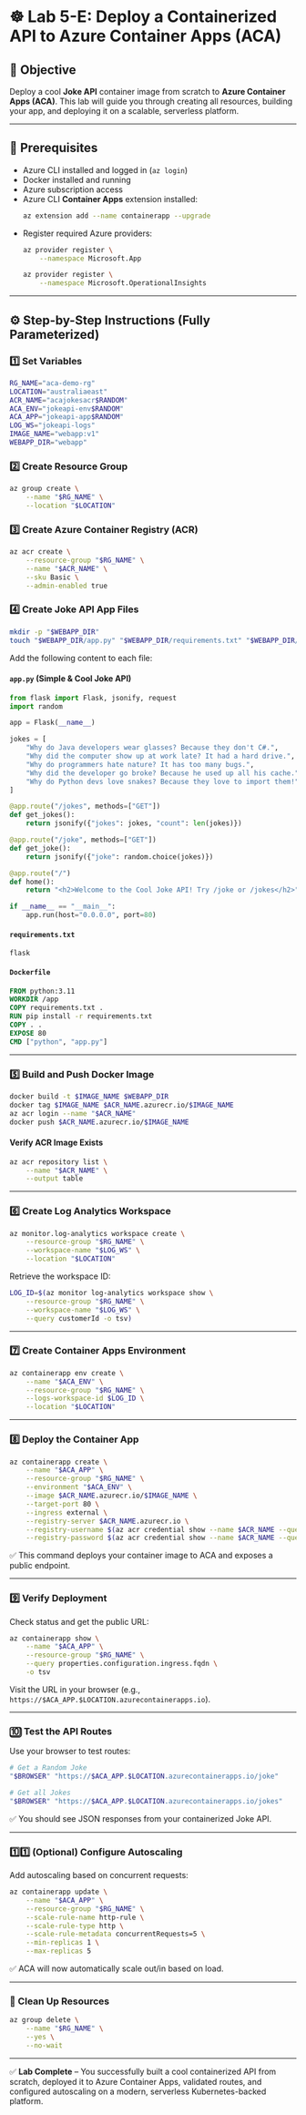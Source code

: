 # ☸️ Lab 5-E: Deploy a Containerized API to Azure Container Apps (ACA)

## 🎯 Objective
Deploy a cool **Joke API** container image from scratch to **Azure Container Apps (ACA)**. This lab will guide you through creating all resources, building your app, and deploying it on a scalable, serverless platform.

---

## 🧭 Prerequisites
- Azure CLI installed and logged in (`az login`)
- Docker installed and running
- Azure subscription access
- Azure CLI **Container Apps** extension installed:
  ```bash
  az extension add --name containerapp --upgrade
  ```
- Register required Azure providers:
  ```bash
  az provider register \
      --namespace Microsoft.App

  az provider register \
      --namespace Microsoft.OperationalInsights
  ```

---

## ⚙️ Step-by-Step Instructions (Fully Parameterized)

### 1️⃣ Set Variables
```bash
RG_NAME="aca-demo-rg"
LOCATION="australiaeast"
ACR_NAME="acajokesacr$RANDOM"
ACA_ENV="jokeapi-env$RANDOM"
ACA_APP="jokeapi-app$RANDOM"
LOG_WS="jokeapi-logs"
IMAGE_NAME="webapp:v1"
WEBAPP_DIR="webapp"
```

### 2️⃣ Create Resource Group
```bash
az group create \
    --name "$RG_NAME" \
    --location "$LOCATION"
```

### 3️⃣ Create Azure Container Registry (ACR)
```bash
az acr create \
    --resource-group "$RG_NAME" \
    --name "$ACR_NAME" \
    --sku Basic \
    --admin-enabled true
```

### 4️⃣ Create Joke API App Files
```bash
mkdir -p "$WEBAPP_DIR"
touch "$WEBAPP_DIR/app.py" "$WEBAPP_DIR/requirements.txt" "$WEBAPP_DIR/Dockerfile"
```

Add the following content to each file:

#### `app.py` (Simple & Cool Joke API)
```python
from flask import Flask, jsonify, request
import random

app = Flask(__name__)

jokes = [
    "Why do Java developers wear glasses? Because they don't C#.",
    "Why did the computer show up at work late? It had a hard drive.",
    "Why do programmers hate nature? It has too many bugs.",
    "Why did the developer go broke? Because he used up all his cache.",
    "Why do Python devs love snakes? Because they love to import them!"
]

@app.route("/jokes", methods=["GET"])
def get_jokes():
    return jsonify({"jokes": jokes, "count": len(jokes)})

@app.route("/joke", methods=["GET"])
def get_joke():
    return jsonify({"joke": random.choice(jokes)})

@app.route("/")
def home():
    return "<h2>Welcome to the Cool Joke API! Try /joke or /jokes</h2>"

if __name__ == "__main__":
    app.run(host="0.0.0.0", port=80)
```

#### `requirements.txt`
```
flask
```

#### `Dockerfile`
```Dockerfile
FROM python:3.11
WORKDIR /app
COPY requirements.txt .
RUN pip install -r requirements.txt
COPY . .
EXPOSE 80
CMD ["python", "app.py"]
```

---

### 5️⃣ Build and Push Docker Image
```bash
docker build -t $IMAGE_NAME $WEBAPP_DIR
docker tag $IMAGE_NAME $ACR_NAME.azurecr.io/$IMAGE_NAME
az acr login --name "$ACR_NAME"
docker push $ACR_NAME.azurecr.io/$IMAGE_NAME
```

#### Verify ACR Image Exists
```bash
az acr repository list \
    --name "$ACR_NAME" \
    --output table
```

---

### 6️⃣ Create Log Analytics Workspace
```bash
az monitor.log-analytics workspace create \
    --resource-group "$RG_NAME" \
    --workspace-name "$LOG_WS" \
    --location "$LOCATION"
```
Retrieve the workspace ID:
```bash
LOG_ID=$(az monitor log-analytics workspace show \
    --resource-group "$RG_NAME" \
    --workspace-name "$LOG_WS" \
    --query customerId -o tsv)
```

---

### 7️⃣ Create Container Apps Environment
```bash
az containerapp env create \
    --name "$ACA_ENV" \
    --resource-group "$RG_NAME" \
    --logs-workspace-id $LOG_ID \
    --location "$LOCATION"
```

---

### 8️⃣ Deploy the Container App
```bash
az containerapp create \
    --name "$ACA_APP" \
    --resource-group "$RG_NAME" \
    --environment "$ACA_ENV" \
    --image $ACR_NAME.azurecr.io/$IMAGE_NAME \
    --target-port 80 \
    --ingress external \
    --registry-server $ACR_NAME.azurecr.io \
    --registry-username $(az acr credential show --name $ACR_NAME --query username -o tsv) \
    --registry-password $(az acr credential show --name $ACR_NAME --query passwords[0].value -o tsv)
```
✅ This command deploys your container image to ACA and exposes a public endpoint.

---

### 9️⃣ Verify Deployment
Check status and get the public URL:
```bash
az containerapp show \
    --name "$ACA_APP" \
    --resource-group "$RG_NAME" \
    --query properties.configuration.ingress.fqdn \
    -o tsv
```
Visit the URL in your browser (e.g., `https://$ACA_APP.$LOCATION.azurecontainerapps.io`).

---

### 🔟 Test the API Routes
Use your browser to test routes:
```bash
# Get a Random Joke
"$BROWSER" "https://$ACA_APP.$LOCATION.azurecontainerapps.io/joke"

# Get all Jokes
"$BROWSER" "https://$ACA_APP.$LOCATION.azurecontainerapps.io/jokes"
```
✅ You should see JSON responses from your containerized Joke API.

---

### 1️⃣1️⃣ (Optional) Configure Autoscaling
Add autoscaling based on concurrent requests:
```bash
az containerapp update \
    --name "$ACA_APP" \
    --resource-group "$RG_NAME" \
    --scale-rule-name http-rule \
    --scale-rule-type http \
    --scale-rule-metadata concurrentRequests=5 \
    --min-replicas 1 \
    --max-replicas 5
```
✅ ACA will now automatically scale out/in based on load.

---

### 🧼 Clean Up Resources
```bash
az group delete \
    --name "$RG_NAME" \
    --yes \
    --no-wait
```

---

✅ **Lab Complete** – You successfully built a cool containerized API from scratch, deployed it to Azure Container Apps, validated routes, and configured autoscaling on a modern, serverless Kubernetes-backed platform.
